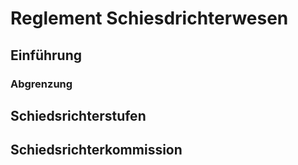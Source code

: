 # Reglement Schiesdrichterwesen

## Einführung

### Abgrenzung

## Schiedsrichterstufen

## Schiedsrichterkommission
